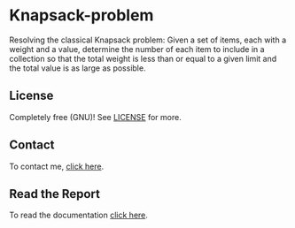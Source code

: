 # Knapsack-problem

Resolving the classical Knapsack problem:
    Given a set of items, each with a weight and a value, determine the number of each item to include in a collection so that the total weight is less than or equal to a given limit and the total value is as large as possible.

## License

Completely free (GNU)! See [LICENSE](LICENSE) for more.

## Contact

To contact me, [click here](https://mahamdiamine.github.io/).

## Read the Report

To read the documentation [click here](https://github.com/MahamdiAmine/Knapsack-problem/raw/master/Report/Report.pdf).
